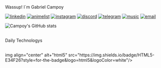 Wassup! I´m Gabriel Campoy

[![linkedin](https://img.shields.io/badge/LinkedIn-0077B5?style=for-the-badge&logo=linkedin&logoColor=white)](https://www.linkedin.com/in/gabriel-campoy)
[![animelist](https://img.shields.io/badge/Myanimelist-2E51A2?style=for-the-badge&logo=myanimelist&logoColor=white)](https://myanimelist.net/profile/CampoyBR)
[![instagram](https://img.shields.io/badge/Instagram-E4405F?style=for-the-badge&logo=instagram&logoColor=white)](https://www.instagram.com/_campoygabriel_/)
[![discord](https://img.shields.io/badge/Discord-7289DA?style=for-the-badge&logo=discord&logoColor=white)](https://discord.gg/gHj3UmGx8d)
[![telegram](https://img.shields.io/badge/Telegram-2CA5E0?style=for-the-badge&logo=telegram&logoColor=white)](https://t.me/+h4NSD2KJjxJlNTdh)
[![music](https://img.shields.io/badge/Spotify-1ED760?&style=for-the-badge&logo=spotify&logoColor=white)](https://open.spotify.com/playlist/207QHAbAYxu7d5o2jjQG0V?si=76acb2599fb74ef7)
[![email](https://img.shields.io/badge/Microsoft_Outlook-0078D4?style=for-the-badge&logo=microsoft-outlook&logoColor=white)](fernandocampoy1@hotmail.com)

![Campoy's GitHub stats](https://github-readme-stats.vercel.app/api?username=Campoy777&theme=tokyonight&show_icons=true)

<br> Daily Technologys <br>

<div style="display: inline_block"><br/>
img align="center" alt+"html5" src="https://img.shields.io/badge/HTML5-E34F26?style=for-the-badge&logo=html5&logoColor=white"/>

